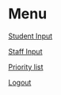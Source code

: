 <html>
<body>
<h1>Menu</h1>

<p><a href="student">Student Input</a></p>
<p><a href="coolmathgames.com">Staff Input</a></p>
<p><a href="https://coolmathgames.com">Priority list</a></p>
<p><a href="coolmathgames.com">Logout</a></p>

